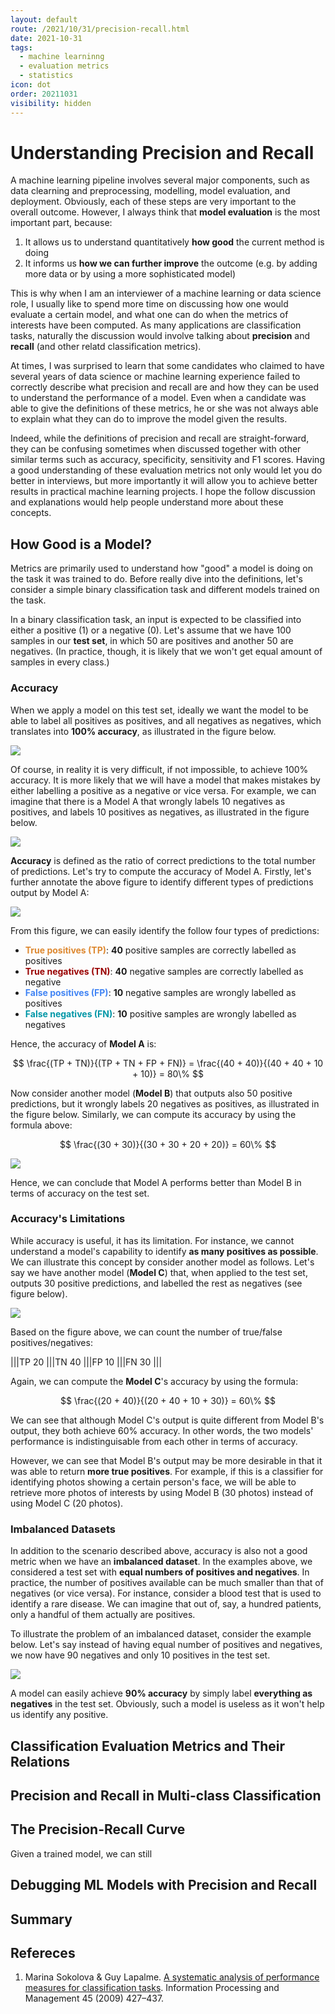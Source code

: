 ```yaml
---
layout: default
route: /2021/10/31/precision-recall.html
date: 2021-10-31
tags:
  - machine learninng
  - evaluation metrics
  - statistics
icon: dot
order: 20211031
visibility: hidden
---
```


# Understanding Precision and Recall

A machine learning pipeline involves several major components, such as data clearning and preprocessing, modelling, model evaluation, and deployment. Obviously, each of these steps are very important to the overall outcome. However, I always think that **model evaluation** is the most important part, because:
1. It allows us to understand quantitatively **how good** the current method is doing
2. It informs us **how we can further improve** the outcome (e.g. by adding more data or by using a more sophisticated model)

This is why when I am an interviewer of a machine learning or data science role, I usually like to spend more time on discussing how one would evaluate a certain model, and what one can do when the metrics of interests have been computed. As many applications are classification tasks, naturally the discussion would involve talking about **precision** and **recall** (and other relatd classification metrics).

At times, I was surprised to learn that some candidates who claimed to have several years of data science or machine learning experience failed to correctly describe what precision and recall are and how they can be used to understand the performance of a model. Even when a candidate was able to give the definitions of these metrics, he or she was not always able to explain what they can do to improve the model given the results.

Indeed, while the definitions of precision and recall are straight-forward, they can be confusing sometimes when discussed together with other similar terms such as accuracy, specificity, sensitivity and F1 scores. Having a good understanding of these evaluation metrics not only would let you do better in interviews, but more importantly it will allow you to achieve better results in practical machine learning projects. I hope the follow discussion and explanations would help people understand more about these concepts.

## How Good is a Model?

Metrics are primarily used to understand how "good" a model is doing on the task it was trained to do. Before really dive into the definitions, let's consider a simple binary classification task and different models trained on the task.

In a binary classification task, an input is expected to be classified into either a positive (1) or a negative (0). Let's assume that we have 100 samples in our **test set**, in which 50 are positives and another 50 are negatives. (In practice, though, it is likely that we won't get equal amount of samples in every class.)

### Accuracy

When we apply a model on this test set, ideally we want the model to be able to label all positives as positives, and all negatives as negatives, which translates into **100% accuracy**, as illustrated in the figure below.

![](/assets/images/precision-recall-ideal-model.png)

Of course, in reality it is very difficult, if not impossible, to achieve 100% accuracy. It is more likely that we will have a model that makes mistakes by either labelling a positive as a negative or vice versa. For example, we can imagine that there is a Model A that wrongly labels 10 negatives as positives, and labels 10 positives as negatives, as illustrated in the figure below.

![](/assets/images/precision-recall-model-a.png)

**Accuracy** is defined as the ratio of correct predictions to the total number of predictions. Let's try to compute the accuracy of Model A. Firstly, let's further annotate the above figure to identify different types of predictions output by Model A:

![](/assets/images/precision-recall-model-a-annotated.png)

From this figure, we can easily identify the follow four types of predictions:
- **<span style="color: #dd8830">True positives (TP)</span>**: **40** positive samples are correctly labelled as positives
- **<span style="color: #990000">True negatives (TN)</span>**: **40** negative samples are correctly labelled as negative
- **<span style="color: #4285f4">False positives (FP)</span>**: **10** negative samples are wrongly labelled as positives
- **<span style="color: #0097a7">False negatives (FN)</style>**: **10** positive samples are wrongly labelled as negatives

Hence, the accuracy of **Model A** is:

$$
\frac{(TP + TN)}{(TP + TN + FP + FN)} = \frac{(40 + 40)}{(40 + 40 + 10 + 10)}  = 80\%
$$

Now consider another model (**Model B**) that outputs also 50 positive predictions, but it wrongly labels 20 negatives as positives, as illustrated in the figure below. Similarly, we can compute its accuracy by using the formula above:

$$
\frac{(30 + 30)}{(30 + 30 + 20 + 20)} = 60\%
$$

![](/assets/images/precision-recall-model-b.png)

Hence, we can conclude that Model A performs better than Model B in terms of accuracy on the test set.


### Accuracy's Limitations

While accuracy is useful, it has its limitation. For instance, we cannot understand a model's capability to identify **as many positives as possible**. We can illustrate this concept by consider another model as follows. Let's say we have another model (**Model C**) that, when applied to the test set, outputs 30 positive predictions, and labelled the rest as negatives (see figure below).

![](/assets/images/precision-recall-model-c.png)

Based on the figure above, we can count the number of true/false positives/negatives:

|||TP
20
|||TN
40
|||FP
10
|||FN
30
|||

Again, we can compute the **Model C**'s accuracy by using the formula:

$$
\frac{(20 + 40)}{(20 + 40 + 10 + 30)} = 60\%
$$

We can see that although Model C's output is quite different from Model B's output, they both achieve $60\%$ accuracy. In other words, the two models' performance is indistinguisable from each other in terms of accuracy.

However, we can see that Model B's output may be more desirable in that it was able to return **more true positives**. For example, if this is a classifier for identifying photos showing a certain person's face, we will be able to retrieve more photos of interests by using Model B (30 photos) instead of using Model C (20 photos).

### Imbalanced Datasets

In addition to the scenario described above, accuracy is also not a good metric when we have an **imbalanced dataset**. In the examples above, we considered a test set with **equal numbers of positives and negatives**. In practice, the number of positives available can be much smaller than that of negatives (or vice versa). For instance, consider a blood test that is used to identify a rare disease. We can imagine that out of, say, a hundred patients, only a handful of them actually are positives.

To illustrate the problem of an imbalanced dataset, consider the example below. Let's say instead of having equal number of positives and negatives, we now have 90 negatives and only 10 positives in the test set.

![](/assets/images/precision-recall-imbalanced-dataset.png)

A model can easily achieve **90% accuracy** by simply label **everything as negatives** in the test set. Obviously, such a model is useless as it won't help us identify any positive.


## Classification Evaluation Metrics and Their Relations


## Precision and Recall in Multi-class Classification


## The Precision-Recall Curve

Given a trained model, we can still 


## Debugging ML Models with Precision and Recall


## Summary


## Refereces

1. Marina Sokolova & Guy Lapalme. [A systematic analysis of performance measures for classification tasks](http://rali.iro.umontreal.ca/rali/sites/default/files/publis/SokolovaLapalme-JIPM09.pdf). Information Processing and Management 45 (2009) 427–437.
